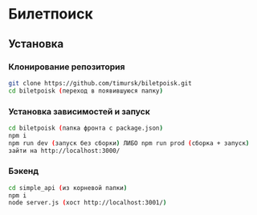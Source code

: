 # Билетпоиск

## Установка

### Клонирование репозитория

```sh
git clone https://github.com/timursk/biletpoisk.git
cd biletpoisk (переход в появившуюся папку)
```

### Установка зависимостей и запуск

```sh
cd biletpoisk (папка фронта с package.json)
npm i
npm run dev (запуск без сборки) ЛИБО npm run prod (сборка + запуск)
зайти на http://localhost:3000/
```

### Бэкенд

```sh
cd simple_api (из корневой папки)
npm i
node server.js (хост http://localhost:3001/)
```
